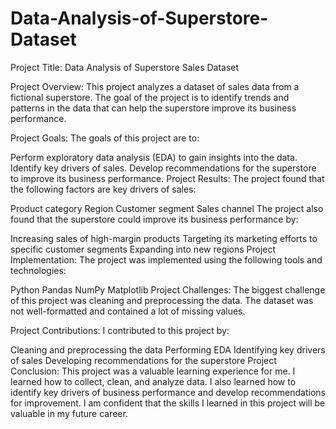 # Data-Analysis-of-Superstore-Dataset
Project Title: Data Analysis of Superstore Sales Dataset

Project Overview: This project analyzes a dataset of sales data from a fictional superstore. The goal of the project is to identify trends and patterns in the data that can help the superstore improve its business performance.

Project Goals: The goals of this project are to:

Perform exploratory data analysis (EDA) to gain insights into the data. Identify key drivers of sales. Develop recommendations for the superstore to improve its business performance. Project Results: The project found that the following factors are key drivers of sales:

Product category Region Customer segment Sales channel The project also found that the superstore could improve its business performance by:

Increasing sales of high-margin products Targeting its marketing efforts to specific customer segments Expanding into new regions Project Implementation: The project was implemented using the following tools and technologies:

Python Pandas NumPy Matplotlib Project Challenges: The biggest challenge of this project was cleaning and preprocessing the data. The dataset was not well-formatted and contained a lot of missing values.

Project Contributions: I contributed to this project by:

Cleaning and preprocessing the data Performing EDA Identifying key drivers of sales Developing recommendations for the superstore Project Conclusion: This project was a valuable learning experience for me. I learned how to collect, clean, and analyze data. I also learned how to identify key drivers of business performance and develop recommendations for improvement. I am confident that the skills I learned in this project will be valuable in my future career.
